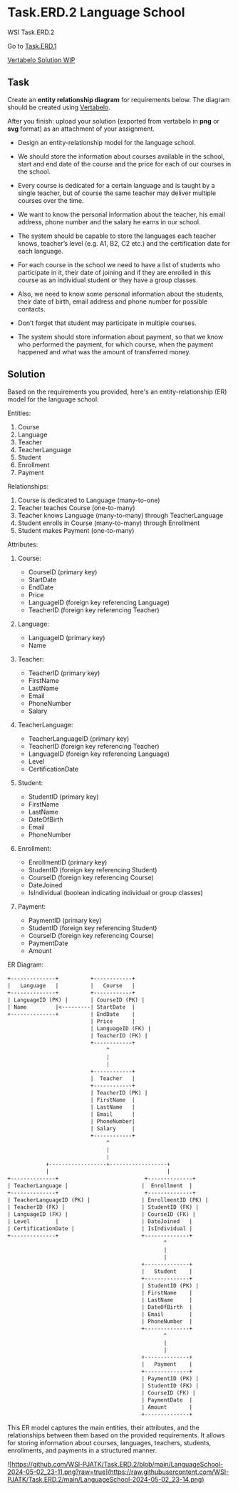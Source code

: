 # Task.ERD.2 Language School
WSI Task.ERD.2

Go to [Task.ERD.1](https://github.com/WSI-PJATK/Task.ERD.1)

[Vertabelo Solution WIP](https://my.vertabelo.com/public-model-view/0zPozHGO3NMHWIkTPx6BDzVUdzMl0sduo1OaHawhuHmYfKCafmuUuq8508UGnQon?x=3449&y=3638&zoom=0.5354)

## Task

Create an **entity relationship diagram** for requirements below. The diagram should be created using [Vertabelo](https://vertabelo.com/).

After you finish: upload your solution (exported from vertabelo in **png** or **svg** format) as an attachment of your assignment.

* Design an entity-relationship model for the language school. 

* We should store the information about courses available in the school, start and end date of the course and the price for each of our courses in the school. 

* Every course is dedicated for a certain language and is taught by a single teacher, but of course the same teacher may deliver multiple courses over the time. 

* We want to know the personal information about the teacher, his email address, phone number and the salary he earns in our school. 

* The system should be capable to store the languages each teacher knows, teacher’s level (e.g. A1, B2, C2 etc.) and the certification date for each language. 

* For each course in the school we need to have a list of students who participate in it, their date of joining and if they are enrolled in this course as an individual student or they have a group classes. 

* Also, we need to know some personal information about the students, their date of birth, email address and phone number for possible contacts. 

* Don’t forget that student may participate in multiple courses.

* The system should store information about payment, so that we know who performed the payment, for which course, when the payment happened and what was the amount of transferred money.

## Solution

Based on the requirements you provided, here's an entity-relationship (ER) model for the language school:

Entities:
1. Course
2. Language
3. Teacher
4. TeacherLanguage
5. Student
6. Enrollment
7. Payment

Relationships:
1. Course is dedicated to Language (many-to-one)
2. Teacher teaches Course (one-to-many)
3. Teacher knows Language (many-to-many) through TeacherLanguage
4. Student enrolls in Course (many-to-many) through Enrollment
5. Student makes Payment (one-to-many)

Attributes:
1. Course:
   - CourseID (primary key)
   - StartDate
   - EndDate
   - Price
   - LanguageID (foreign key referencing Language)
   - TeacherID (foreign key referencing Teacher)

2. Language:
   - LanguageID (primary key)
   - Name

3. Teacher:
   - TeacherID (primary key)
   - FirstName
   - LastName
   - Email
   - PhoneNumber
   - Salary

4. TeacherLanguage:
   - TeacherLanguageID (primary key)
   - TeacherID (foreign key referencing Teacher)
   - LanguageID (foreign key referencing Language)
   - Level
   - CertificationDate

5. Student:
   - StudentID (primary key)
   - FirstName
   - LastName
   - DateOfBirth
   - Email
   - PhoneNumber

6. Enrollment:
   - EnrollmentID (primary key)
   - StudentID (foreign key referencing Student)
   - CourseID (foreign key referencing Course)
   - DateJoined
   - IsIndividual (boolean indicating individual or group classes)

7. Payment:
   - PaymentID (primary key)
   - StudentID (foreign key referencing Student)
   - CourseID (foreign key referencing Course)
   - PaymentDate
   - Amount

ER Diagram:

```
+--------------+          +------------+
|   Language   |          |   Course   |
+--------------+          +------------+
| LanguageID (PK) |       | CourseID (PK) |
| Name         |<---------| StartDate  |
+--------------+          | EndDate    |
                          | Price      |
                          | LanguageID (FK) |
                          | TeacherID (FK) |
                          +------------+
                               ^
                               |
                               |
                          +------------+
                          |  Teacher   |
                          +------------+
                          | TeacherID (PK) |
                          | FirstName  |
                          | LastName   |
                          | Email      |
                          | PhoneNumber|
                          | Salary     |
                          +------------+
                               ^
                               |
                               |
            +------------------+------------------+
            |                                     |
+--------------+                           +--------------+
| TeacherLanguage |                       |  Enrollment  |
+--------------+                           +--------------+
| TeacherLanguageID (PK) |                | EnrollmentID (PK) |
| TeacherID (FK) |                        | StudentID (FK) |
| LanguageID (FK) |                       | CourseID (FK) |
| Level        |                          | DateJoined   |
| CertificationDate |                     | IsIndividual |
+--------------+                          +--------------+
                                                 ^
                                                 |
                                                 |
                                          +--------------+
                                          |   Student    |
                                          +--------------+
                                          | StudentID (PK) |
                                          | FirstName    |
                                          | LastName     |
                                          | DateOfBirth  |
                                          | Email        |
                                          | PhoneNumber  |
                                          +--------------+
                                                 ^
                                                 |
                                                 |
                                          +--------------+
                                          |   Payment    |
                                          +--------------+
                                          | PaymentID (PK) |
                                          | StudentID (FK) |
                                          | CourseID (FK) |
                                          | PaymentDate  |
                                          | Amount       |
                                          +--------------+
```

This ER model captures the main entities, their attributes, and the relationships between them based on the provided requirements. It allows for storing information about courses, languages, teachers, students, enrollments, and payments in a structured manner.

![https://github.com/WSI-PJATK/Task.ERD.2/blob/main/LanguageSchool-2024-05-02_23-11.png?raw=true](https://raw.githubusercontent.com/WSI-PJATK/Task.ERD.2/main/LanguageSchool-2024-05-02_23-14.png)
